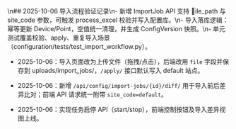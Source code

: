 \n## 2025-10-06 导入流程验证记录\n- 新增 ImportJob API 支持 ile_path 与 site_code 参数，可触发 process_excel 校验并写入配置库。\n- 导入落库逻辑：幂等更新 Device/Point，空值统一清理，并生成 ConfigVersion 快照。\n- 单元测试覆盖校验、apply、重复导入场景（configuration/tests/test_import_workflow.py）。

- 2025-10-06：导入页面改为上传文件（拖拽/点击），后端改用 `file` 字段并保存到 uploads/import_jobs/，`/apply/` 接口默认写入 default 站点。

- 2025-10-06：新增 `/api/config/import-jobs/{id}/diff/` 用于导入前后差异比对；前端 API 请求统一附带 `site_code=default`。

- 2025-10-06：实现任务启停 API（start/stop），前端控制按钮及导入差异视图上线。
